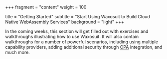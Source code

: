 +++
fragment = "content"
weight = 100

title = "Getting Started"
subtitle = "Start Using Waxosuit to Build Cloud Native WebAssembly Services"
background = "light"
+++

In the coming weeks, this section will get filled out with exercises and walkthroughs illustrating how to use Waxosuit. It will also contain walkthroughs for a number of powerful scenarios, including using multiple capability providers, adding additional security through [OPA](https://openpolicyagent.org) integration, and much more.

